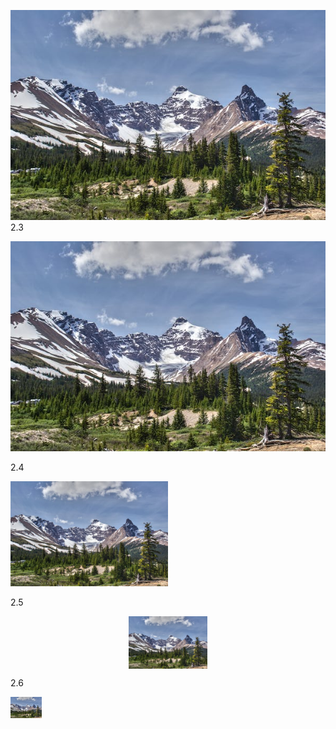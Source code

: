 ![Rocky mountains](Rocky-mountain.png)
2.3

<img src="Rocky-mountain.png"
        alt="Rocky mountains">

2.4

<img src="Rocky-mountain.png"
        alt="Rocky mountains"
        style="height: 50%;
        width: 50%;">

2.5

<img src="Rocky-mountain.png"
        alt="Rocky mountains"
        style="height: 25%;
        width: 25%;
        display: block; margin: 0 auto">

2.6

<img src="Rocky-mountain.png"
        alt="Rocky mountains"
        style="height: 10%;
        width: 10%;
        align: left;">

        
